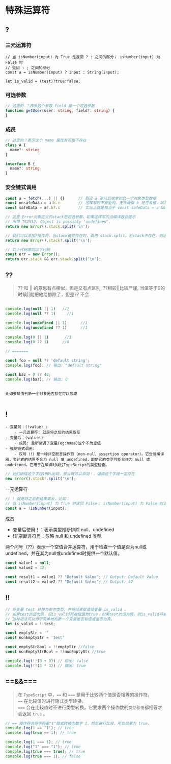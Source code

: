 # 特殊运算符

## ?

### 三元运算符

```TS
// 当 isNumber(input) 为 True 是返回 ? : 之间的部分； isNumber(input) 为 False 时
// 返回 : ; 之间的部分
const a = isNumber(input) ? input : String(input);

let is_valid = (test)?true:false;
```

### 可选参数

```ts
// 这里的 ？表示这个参数 field 是一个可选参数
function getUser(user: string, field?: string) {
}
```

### 成员


```ts
// 这里的？表示这个 name 属性有可能不存在
class A {
  name?: string
}

interface B {
  name?: string
}
```


### 安全链式调用

```ts
const a = fetch(...) || {}		// 假设 a 是从后端拿到的一个对象类型数据
const unsafeData = a.b.c		// 这样写时不安全的，无法确保 b 是否有值，如果为空则 b.c 会进行报错
const safeData = a?.b?.c		// 实际上就是相当于 const safeData = a && a.b && a.b.c

// 这里 Error对象定义的stack是可选参数，如果这样写的话编译器会提示
// 出错 TS2532: Object is possibly 'undefined'.
return new Error().stack.split('\n');

// 我们可以添加?操作符，当stack属性存在时，调用 stack.split。若stack不存在，则返回空
return new Error().stack?.split('\n');

// 以上代码等同以下代码
const err = new Error();
return err.stack && err.stack.split('\n');
```

## ??

> ?? 和 || 的意思有点相似，但是又有点区别, ??相较||比较严谨, 当值等于0的时候||就把他给排除了，但是?? 不会.

```ts
 
console.log(null || 1)   //1
console.log(null ?? 1)     //1
 
console.log(undefined || 1)      //1
console.log(undefined ?? 1)      //1
 
console.log(0 || 1)       //1
console.log(0 ?? 1)      //0

// =======

const foo = null ?? 'default string';
console.log(foo); // 输出: "default string"
 
const baz = 0 ?? 42;
console.log(baz); // 输出: 0
 
 
比如要赋值判断一个对象是否存在可以写成
 
```

## !

```
- 变量前：(!value) : 
	- 一元运算符: 就是将之后的结果取反
- 变量后：(value!)
	- 成员: 重新强调了变量(eg:name)这个不为空值
- 强制链式调用:
	- 叹号（!）是一种非空断言操作符（non-null assertion operator）。它告诉编译器，表达式的结果不会为 null 或 undefined，即使它的类型可能允许为 null 或 undefined。它用于在编译时绕过TypeScript的类型检查。

```

```ts
// 我们确信这个字段100%出现，那么就可以添加！，强调这个字段一定存在
new Error().stack!.split('\n');
```

一元运算符

```ts
// ! 就是将之后的结果取反，比如：
// 当 isNumber(input) 为 True 时返回 False； isNumber(input) 为 False 时返回True
const a = !isNumber(input);
```

成员

- 变量后使用！：表示类型推断排除 null、undefined
- !非空断言符号：忽略 null 和 undefined 类型

两个问号（??）表示一个空值合并运算符，用于检查一个值是否为null或undefined，并在其为null或undefined时提供一个默认值。

```ts
const value1 = null;
const value2 = 42;
 
const result1 = value1 ?? "Default Value"; // Output: Default Value
const result2 = value2 ?? "Default Value"; // Output: 42
```


## !!

```ts
// 将变量 test 转换为布尔类型，并将结果赋值给变量 is_valid 。
// 如果test的值为真，则is_valid将被赋值为true；如果test的值为假，则is_valid将被赋值为false。
// 这种用法可以用于简单地判断一个变量是否有值或是否为真。
let is_valid = !!test;

const emptyStr = ''
const nonEmptyStr = 'test'

const emptyStrBool = !!emptyStr //false
const nonEmptyStrBool = !!nonEmptyStr //true

console.log(!!(0 + 0)) // 输出: false
console.log(!!(3 * 3)) // 输出: true
```


## ==&&===

> 在 `TypeScript` 中，`==` 和 `===` 是用于比较两个值是否相等的操作符。\
> `==` 在比较值时进行隐式类型转换。\
> `===` 会在比较值时不进行类型转换。它要求两个操作数的`类型`和`值`都相等才会返回 `true` 。


```ts
// == 操作符会将字符串"1"隐式转换为数字 1，然后进行比较，所以结果为 true。
console.log(1 == "1"); // true
console.log(true == 1); // true

console.log(1 === 1); // true
console.log("1" === "1"); // true
console.log(true === true); // true
console.log(true === 1); // false
```